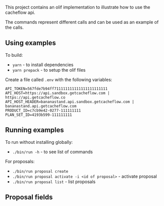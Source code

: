 
This project contains an olif implementation to illustrate how to use the cacheflow api.

The commands represent different calls and can be used as an example of the calls.

## Using examples

To build:
* `yarn` - to install dependencies
* `yarn prepack` - to setup the olif files 

Create a file called `.env` with the following variables:

```
API_TOKEN=567fde7b94ff711111111111111111111111
API_HOST=https://api.sandbox.getcacheflow.com | https://api.getcacheflow.co
API_HOST_HEADER=bananastand.api.sandbox.getcacheflow.com | bananastand.api.getcacheflow.com
PRODUCT_ID=c7cb9e42-0277-111111111
PLAN_SET_ID=4193b599-111111111
```

## Running examples

To run without installing globally:
* `./bin/run -h` - to see list of commands 

For proposals:
* `./bin/run proposal create`
* `./bin/run proposal activate -i <id of proposal>` - activate proposal
* `./bin/run proposal list` - list proposals

## Proposal fields